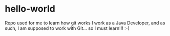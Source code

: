 # hello-world
Repo used for me to learn how git works
I work as a Java Developer, and as such, I am supposed to work with Git... so I must learn!!! :-)
